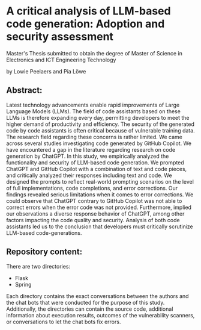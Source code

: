 # A critical analysis of LLM-based code generation: Adoption and security assessment  #
Master's Thesis submitted to obtain the degree of Master of Science in Electronics and ICT Engineering Technology 

by Lowie Peelaers and Pia Löwe

## Abstract: ##
Latest technology advancements enable rapid improvements of Large Language Models (LLMs). The field of code assistants based on these LLMs is therefore expanding every day, permitting developers to meet the higher demand of productivity and efficiency. The security of the generated code by code assistants is often critical because of vulnerable training data. The research field regarding these concerns is rather limited. We came across several studies investigating code generated by GitHub Copilot. We have encountered a gap in the literature regarding research on code generation by ChatGPT. In this study, we empirically analyzed the functionality and security of LLM-based code generation. We prompted ChatGPT and GitHub Copilot with a combination of text and code pieces, and critically analyzed their responses including text and code. We designed the prompts to reflect real-world prompting scenarios on the level of full implementations, code completions, and error corrections. Our findings revealed serious limitations when it comes to error corrections. We could observe that ChatGPT contrary to GitHub Copilot was not able to correct errors when the error code was not provided. Furthermore, implied our observations a diverse response behavior of ChatGPT, among other factors impacting the code quality and security. Analysis of both code assistants led us to the conclusion that developers must critically scrutinize LLM-based code-generations.

## Repository content: ##
There are two directories:
- Flask 
- Spring

Each directory contains the exact conversations between the authors and the chat bots that were conducted for the purpose of this study. Additionally, the directories can contain the source code, additional information about execution results, outcomes of the vulnerability scanners, or conversations to let the chat bots fix errors. 